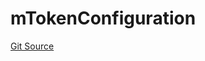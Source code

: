 # mTokenConfiguration
[Git Source](https://github.com/malda-protocol/malda-lending/blob/00d040411754d9ec62fde1c26b93be292ca3e328/src\mToken\mTokenConfiguration.sol)



